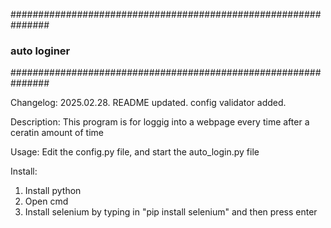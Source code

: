 ###############################################################
###                         auto loginer                    ###
###############################################################

Changelog:
2025.02.28. README updated.
            config validator added.

Description:
This program is for loggig into a webpage every time
after a ceratin amount of time

Usage:
Edit the config.py file, and start the auto_login.py file

Install:
1. Install python
2. Open cmd
3. Install selenium by typing in "pip install selenium" and then press enter
